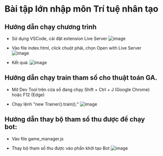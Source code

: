 # Bài tập lớn nhập môn Trí tuệ nhân tạo

## Hướng dẫn chạy chương trình

- Sử dụng VSCode, cài đặt extension Live Server
![image](https://user-images.githubusercontent.com/80820585/177044306-4a9565d7-7896-4c7c-8868-c90b3d930bfd.png)

- Vào file index.html, click chuột phải, chọn Open with Live Server
![image](https://user-images.githubusercontent.com/80820585/177044353-53cacdf8-9993-4f5b-b190-4827705a5015.png)

- Kết quả:
![image](https://user-images.githubusercontent.com/80820585/177044425-a9eb4049-c4f6-461b-b7e0-096d028df880.png)


## Hướng dẫn chạy train tham số cho thuật toán GA.

- Mở Dev Tool trên cửa sổ đang chạy Shift + Ctrl + J (Google Chrome) hoặc F12 (Edge)

- Chạy lệnh "new Trainer().train();"
![image](https://user-images.githubusercontent.com/80820585/177044511-b52b2718-e967-4024-a791-90c7d4e47d46.png)

## Hướng dẫn thay bộ tham số thu được để chạy bot:

- Vào file game_manager.js

- Thay bộ tham số thu được vào phần khởi tạo Bot 
![image](https://user-images.githubusercontent.com/80820585/177044635-e05d2c35-21b3-45ce-b001-bf12060982d4.png)


